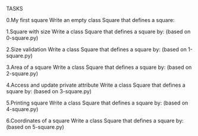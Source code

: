 TASKS

0.My first square
Write an empty class Square that defines a square:

1.Square with size
Write a class Square that defines a square by: (based on 0-square.py)

2.Size validation
Write a class Square that defines a square by: (based on 1-square.py)

3.Area of a square
Write a class Square that defines a square by: (based on 2-square.py)

4.Access and update private attribute
Write a class Square that defines a square by: (based on 3-square.py)

5.Printing square
Write a class Square that defines a square by: (based on 4-square.py)

6.Coordinates of a square 
Write a class Square that defines a square by: (based on 5-square.py)


